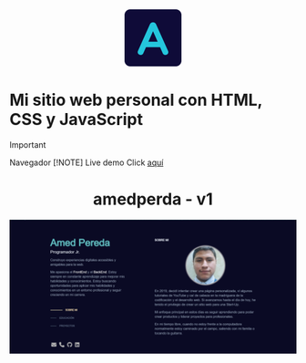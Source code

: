 <div align="center">
  <img alt="Logo" src="./assets/img/icon-sb-r.png" width="100" />
</div>

# Mi sitio web personal con HTML, CSS y JavaScript
>[!IMPORTANT]
> Navegador
> [!NOTE]
> Live demo
> Click [aquí](https://amed-dev.github.io/portfolio/)

<h1 align="center">
  amedperda - v1
</h1>

![demo](./assets/img/prev-vw.png)
